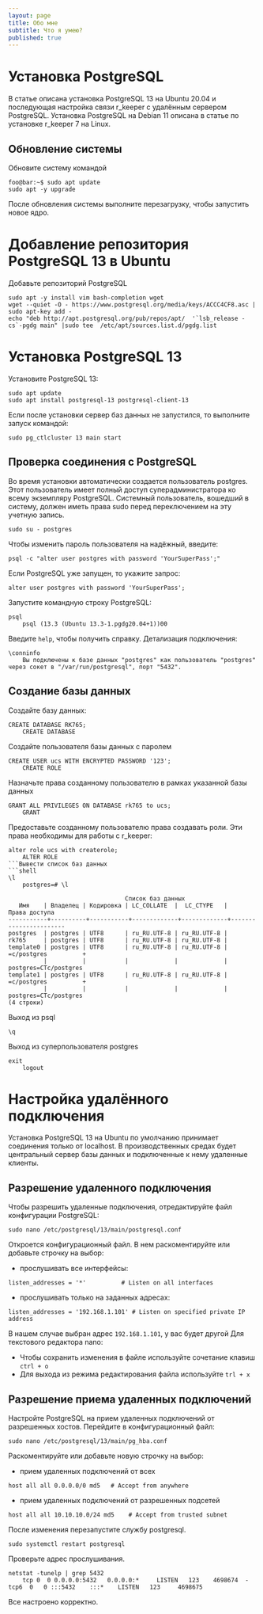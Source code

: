 ```yaml
---
layout: page
title: Обо мне
subtitle: Что я умею?
published: true
---
```

# Установка PostgreSQL
В статье описана установка PostgreSQL 13 на Ubuntu 20.04 и последующая настройка связи r_keeper с удалённым сервером PostgreSQL. Установка PostgreSQL на Debian 11 описана в статье по установке r_keeper 7 на Linux.
## Обновление системы
Обновите систему командой
```shell
foo@bar:~$ sudo apt update
sudo apt -y upgrade
```
После обновления системы выполните перезагрузку, чтобы запустить новое ядро.
# Добавление репозитория PostgreSQL 13 в Ubuntu
Добавьте репозиторий PostgreSQL
```shell
sudo apt -y install vim bash-completion wget
wget --quiet -O - https://www.postgresql.org/media/keys/ACCC4CF8.asc | sudo apt-key add -
echo "deb http://apt.postgresql.org/pub/repos/apt/  '`lsb_release -cs`-pgdg main" |sudo tee  /etc/apt/sources.list.d/pgdg.list
```

# Установка PostgreSQL 13
Установите PostgreSQL 13:
```shell
sudo apt update
sudo apt install postgresql-13 postgresql-client-13
```
Если после установки сервер баз данных не запустился, то выполните запуск командой:
```shell
sudo pg_ctlcluster 13 main start
```
## Проверка соединения с PostgreSQL
Во время установки автоматически создается пользователь postgres. Этот пользователь имеет полный доступ суперадминистратора ко всему экземпляру PostgreSQL. Системный пользователь, вошедший в систему, должен иметь права sudo перед переключением на эту учетную запись.
```shell
sudo su - postgres
```
Чтобы изменить пароль пользователя на надёжный, введите:
```shell
psql -c "alter user postgres with password 'YourSuperPass';"
```
Если PostgreSQL уже запущен, то укажите запрос:
```shell
alter user postgres with password 'YourSuperPass';
```
Запустите командную строку PostgreSQL:
```shell
psql
	psql (13.3 (Ubuntu 13.3-1.pgdg20.04+1))00
```
Введите `help`, чтобы получить справку.
Детализация подключения:
```shell
\conninfo
	Вы подключены к базе данных "postgres" как пользователь "postgres" через сокет в "/var/run/postgresql", порт "5432".
```
## Создание базы данных
Создайте базу данных:
```shell
CREATE DATABASE RK765;
	CREATE DATABASE
```
Создайте пользователя базы данных с паролем
```shell
CREATE USER ucs WITH ENCRYPTED PASSWORD '123';
	CREATE ROLE
```
Назначьте права созданному пользователю в рамках указанной базы данных
```shell
GRANT ALL PRIVILEGES ON DATABASE rk765 to ucs;   
	GRANT
```
Предоставьте созданному пользователю права создавать роли. Эти права необходимы для работы с r_keeper:
```shell
alter role ucs with createrole;
	ALTER ROLE
```Вывести список баз данных
```shell
\l
	postgres=# \l 
 
                                 Список баз данных 
   Имя    | Владелец | Кодировка | LC_COLLATE  |  LC_CTYPE   |     Права доступа      
-----------+----------+-----------+-------------+-------------+----------------------- 
postgres  | postgres | UTF8      | ru_RU.UTF-8 | ru_RU.UTF-8 |  
rk765     | postgres | UTF8      | ru_RU.UTF-8 | ru_RU.UTF-8 |  
template0 | postgres | UTF8      | ru_RU.UTF-8 | ru_RU.UTF-8 | =c/postgres          + 
          |          |           |             |             | postgres=CTc/postgres 
template1 | postgres | UTF8      | ru_RU.UTF-8 | ru_RU.UTF-8 | =c/postgres          + 
          |          |           |             |             | postgres=CTc/postgres 
(4 строки)
```
Выход из psql 
```shell
\q
```
Выход из суперпользователя postgres
```shell
exit
	logout
```
# Настройка удалённого подключения
Установка PostgreSQL 13 на Ubuntu по умолчанию принимает соединения только от localhost. В производственных средах будет центральный сервер базы данных и подключенные к нему удаленные клиенты.
## Разрешение удаленного подключения
Чтобы разрешить удаленные подключения, отредактируйте файл конфигурации PostgreSQL:
```shell
sudo nano /etc/postgresql/13/main/postgresql.conf
```
Откроется конфигурационный файл. В нем раскоментируйте или добавьте строчку на выбор:
- прослушивать все интерфейсы:
```shell
listen_addresses = '*'          # Listen on all interfaces
```
- прослушивать только на заданных адресах:
```shell
listen_addresses = '192.168.1.101' # Listen on specified private IP address
```
В нашем случае выбран адрес `192.168.1.101`, у вас будет другой
Для текстового редактора nano:
- Чтобы сохранить изменения в файле используйте сочетание клавиш `ctrl + o`
- Для выхода из режима редактирования файла используйте `trl + x`

## Разрешение приема удаленных подключений
Настройте PostgreSQL на прием удаленных подключений от разрешенных хостов.
Перейдите в конфигурационный файл:
```shell
sudo nano /etc/postgresql/13/main/pg_hba.conf
```
Раскоментируйте или добавьте новую строчку на выбор:
- прием удаленных подключений от всех
```shell
host all all 0.0.0.0/0 md5   # Accept from anywhere
```
- прием удаленных подключений от разрешенных подсетей
```shell
host all all 10.10.10.0/24 md5    # Accept from trusted subnet
```
После изменения перезапустите службу postgresql.
```shell
sudo systemctl restart postgresql
```
Проверьте адрес прослушивания.
```shell
netstat -tunelp | grep 5432
	tcp 0  0 0.0.0.0:5432   0.0.0.0:*     LISTEN   123    4698674  -  tcp6  0   0 :::5432    :::*    LISTEN   123     4698675
```
Все настроено корректно.